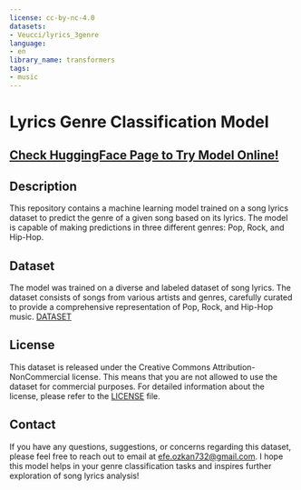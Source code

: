 ```yaml
---
license: cc-by-nc-4.0
datasets:
- Veucci/lyrics_3genre
language:
- en
library_name: transformers
tags:
- music
---
```


# Lyrics Genre Classification Model
## [Check HuggingFace Page to Try Model Online!](https://huggingface.co/Veucci/lyrics-to-genre-lite)
## Description

This repository contains a machine learning model trained on a song lyrics dataset to predict the genre of a given song based on its lyrics. The model is capable of making predictions in three different genres: Pop, Rock, and Hip-Hop.

## Dataset

The model was trained on a diverse and labeled dataset of song lyrics. The dataset consists of songs from various artists and genres, carefully curated to provide a comprehensive representation of Pop, Rock, and Hip-Hop music.
[DATASET](https://huggingface.co/datasets/Veucci/lyrics_3genre)

## License

This dataset is released under the Creative Commons Attribution-NonCommercial license. This means that you are not allowed to use the dataset for commercial purposes. For detailed information about the license, please refer to the [LICENSE](./LICENSE) file.

## Contact

If you have any questions, suggestions, or concerns regarding this dataset, please feel free to reach out to email at [efe.ozkan732@gmail.com](mailto:efe.ozkan732@gmail.com).
I hope this model helps in your genre classification tasks and inspires further exploration of song lyrics analysis!

